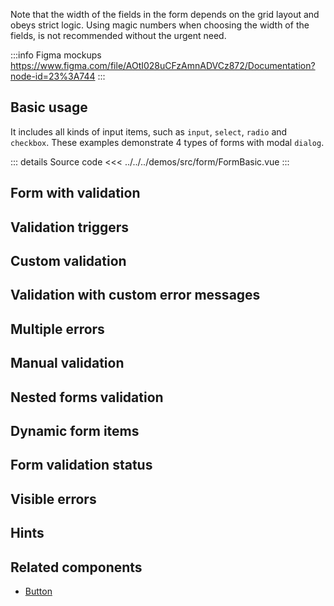 Note that the width of the fields in the form depends on the grid layout and obeys strict logic.
Using magic numbers when choosing the width of the fields, is not recommended without the urgent need.

:::info Figma mockups
https://www.figma.com/file/AOtI028uCFzAmnADVCz872/Documentation?node-id=23%3A744
:::

## Basic usage

It includes all kinds of input items, such as `input`, `select`, `radio` and `checkbox`.
These examples demonstrate 4 types of forms with modal `dialog`.

<FormBasic />

::: details Source code
<<< ../../../demos/src/form/FormBasic.vue
:::

## Form with validation

## Validation triggers

## Custom validation

## Validation with custom error messages

## Multiple errors

## Manual validation

## Nested forms validation

## Dynamic form items

## Form validation status

## Visible errors

## Hints

## Related components

- [Button](/components/button/button.doc)
